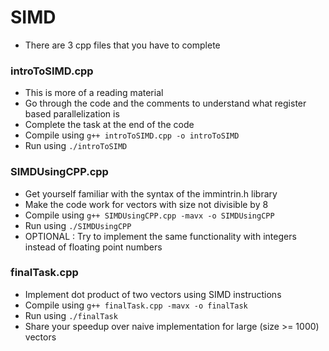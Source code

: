 # SIMD
- There are 3 cpp files that you have to complete
### introToSIMD.cpp
- This is more of a reading material
- Go through the code and the comments to understand what register based parallelization is
- Complete the task at the end of the code
- Compile using `g++ introToSIMD.cpp -o introToSIMD`
- Run using `./introToSIMD`
### SIMDUsingCPP.cpp
- Get yourself familiar with the syntax of the immintrin.h library
- Make the code work for vectors with size not divisible by 8
- Compile using `g++ SIMDUsingCPP.cpp -mavx -o SIMDUsingCPP`
- Run using `./SIMDUsingCPP`
- OPTIONAL : Try to implement the same functionality with integers instead of floating point numbers
### finalTask.cpp
- Implement dot product of two vectors using SIMD instructions
- Compile using `g++ finalTask.cpp -mavx -o finalTask`
- Run using `./finalTask`
- Share your speedup over naive implementation for large (size >= 1000) vectors